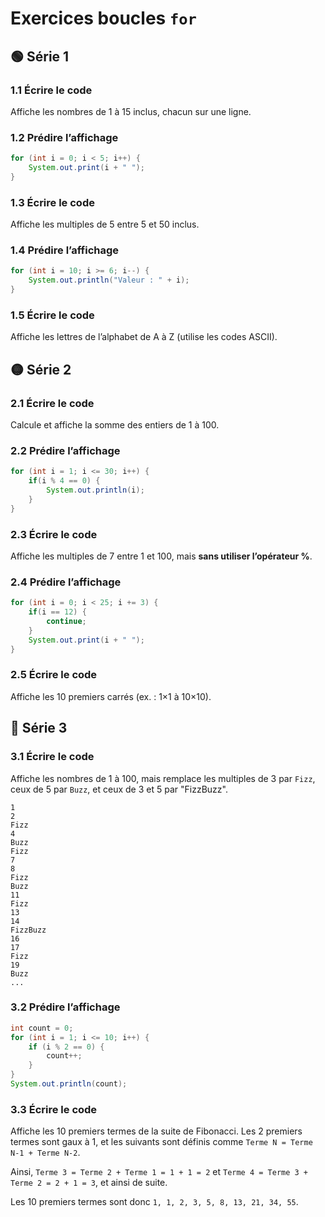 # Exercices boucles `for`

## 🟢 Série 1

### 1.1 Écrire le code

Affiche les nombres de 1 à 15 inclus, chacun sur une ligne.

### 1.2 Prédire l’affichage

```java
for (int i = 0; i < 5; i++) {
    System.out.print(i + " ");
}
```

### 1.3 Écrire le code

Affiche les multiples de 5 entre 5 et 50 inclus.

### 1.4 Prédire l’affichage

```java
for (int i = 10; i >= 6; i--) {
    System.out.println("Valeur : " + i);
}
```

### 1.5 Écrire le code

Affiche les lettres de l’alphabet de A à Z (utilise les codes ASCII).

## 🟡 Série 2

### 2.1 Écrire le code

Calcule et affiche la somme des entiers de 1 à 100.

### 2.2 Prédire l’affichage

```java
for (int i = 1; i <= 30; i++) {
    if(i % 4 == 0) {
        System.out.println(i);
    }
}
```

### 2.3 Écrire le code

Affiche les multiples de 7 entre 1 et 100, mais **sans utiliser l’opérateur %**.

### 2.4 Prédire l’affichage

```java
for (int i = 0; i < 25; i += 3) {
    if(i == 12) {
        continue;
    }
    System.out.print(i + " ");
}
```

### 2.5 Écrire le code

Affiche les 10 premiers carrés (ex. : 1×1 à 10×10).

## 🔴 Série 3

### 3.1 Écrire le code

Affiche les nombres de 1 à 100, mais remplace les multiples de 3 par `Fizz`, ceux de 5 par `Buzz`, et ceux de 3 et 5 par "FizzBuzz".

```text
1
2
Fizz
4
Buzz
Fizz
7
8
Fizz
Buzz
11
Fizz
13
14
FizzBuzz
16
17
Fizz
19
Buzz
...
```

### 3.2 Prédire l’affichage

```java
int count = 0;
for (int i = 1; i <= 10; i++) {
    if (i % 2 == 0) {
        count++;
    }
}
System.out.println(count);
```

### 3.3 Écrire le code

Affiche les 10 premiers termes de la suite de Fibonacci. Les 2 premiers termes sont gaux à 1, et les suivants sont définis comme `Terme N = Terme N-1 + Terme N-2`.

Ainsi, `Terme 3 = Terme 2 + Terme 1 = 1 + 1 = 2` et `Terme 4 = Terme 3 + Terme 2 = 2 + 1 = 3`, et ainsi de suite.

Les 10 premiers termes sont donc `1, 1, 2, 3, 5, 8, 13, 21, 34, 55`.
